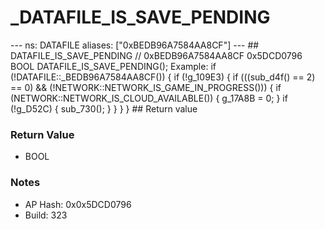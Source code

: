 # _DATAFILE_IS_SAVE_PENDING

--- ns: DATAFILE aliases: ["0xBEDB96A7584AA8CF"] --- ## DATAFILE_IS_SAVE_PENDING  // 0xBEDB96A7584AA8CF 0x5DCD0796 BOOL DATAFILE_IS_SAVE_PENDING();  Example: if (!DATAFILE::_BEDB96A7584AA8CF()) { if (!g_109E3) { if (((sub_d4f() == 2) == 0) && (!NETWORK::NETWORK_IS_GAME_IN_PROGRESS())) { if (NETWORK::NETWORK_IS_CLOUD_AVAILABLE()) { g_17A8B = 0; } if (!g_D52C) { sub_730(); } } } }  ## Return value

### Return Value
* BOOL

### Notes
* AP Hash: 0x0x5DCD0796
* Build: 323

